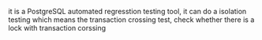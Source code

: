 it is a PostgreSQL automated regresstion testing tool, 
it can do a isolation testing which means the transaction crossing test, check whether there is a lock with transaction corssing 
